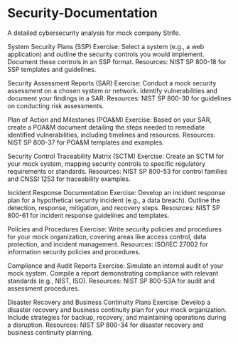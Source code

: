 # Security-Documentation
A detailed cybersecurity analysis for mock company Strife.

System Security Plans (SSP)
Exercise: Select a system (e.g., a web application) and outline the security controls you would implement. Document these controls in an SSP format.
Resources: NIST SP 800-18 for SSP templates and guidelines.

Security Assessment Reports (SAR)
Exercise: Conduct a mock security assessment on a chosen system or network. Identify vulnerabilities and document your findings in a SAR.
Resources: NIST SP 800-30 for guidelines on conducting risk assessments.

Plan of Action and Milestones (POA&M)
Exercise: Based on your SAR, create a POA&M document detailing the steps needed to remediate identified vulnerabilities, including timelines and resources.
Resources: NIST SP 800-37 for POA&M templates and examples.

Security Control Traceability Matrix (SCTM)
Exercise: Create an SCTM for your mock system, mapping security controls to specific regulatory requirements or standards.
Resources: NIST SP 800-53 for control families and CNSSI 1253 for traceability examples.

Incident Response Documentation
Exercise: Develop an incident response plan for a hypothetical security incident (e.g., a data breach). Outline the detection, response, mitigation, and recovery steps.
Resources: NIST SP 800-61 for incident response guidelines and templates.

Policies and Procedures
Exercise: Write security policies and procedures for your mock organization, covering areas like access control, data protection, and incident management.
Resources: ISO/IEC 27002 for information security policies and procedures.

Compliance and Audit Reports
Exercise: Simulate an internal audit of your mock system. Compile a report demonstrating compliance with relevant standards (e.g., NIST, ISO).
Resources: NIST SP 800-53A for audit and assessment procedures.

Disaster Recovery and Business Continuity Plans
Exercise: Develop a disaster recovery and business continuity plan for your mock organization. Include strategies for backup, recovery, and maintaining operations during a disruption.
Resources: NIST SP 800-34 for disaster recovery and business continuity planning.
